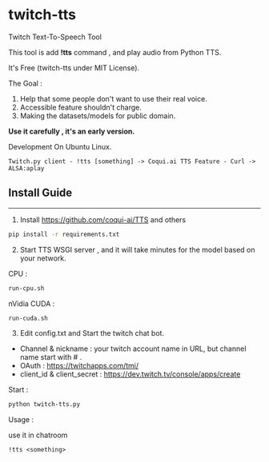 # twitch-tts
Twitch Text-To-Speech Tool

This tool is add __!tts__ command , and play audio from Python TTS.

It's Free (twitch-tts under MIT License).

The Goal :
1. Help that some people don't want to use their real voice.
2. Accessible feature shouldn't charge.
3. Making the datasets/models for public domain.

__Use it carefully , it's an early version.__

Development On Ubuntu Linux.

```
Twitch.py client - !tts [something] -> Coqui.ai TTS Feature - Curl -> ALSA:aplay
```

## Install Guide
---
1.  Install https://github.com/coqui-ai/TTS and others

```bash
pip install -r requirements.txt
```

2. Start TTS WSGI server , and it will take minutes for the model based on your network.

CPU :

```bash
run-cpu.sh
```

nVidia CUDA :

```bash
run-cuda.sh
```

3. Edit config.txt and Start the twitch chat bot. 
  - Channel & nickname : your twitch account name in URL, but channel name start with # .
  - OAuth : https://twitchapps.com/tmi/
  - client_id & client_secret : https://dev.twitch.tv/console/apps/create

Start :

```bash
python twitch-tts.py
```

Usage : 

use it in chatroom

```
!tts <something> 
```
